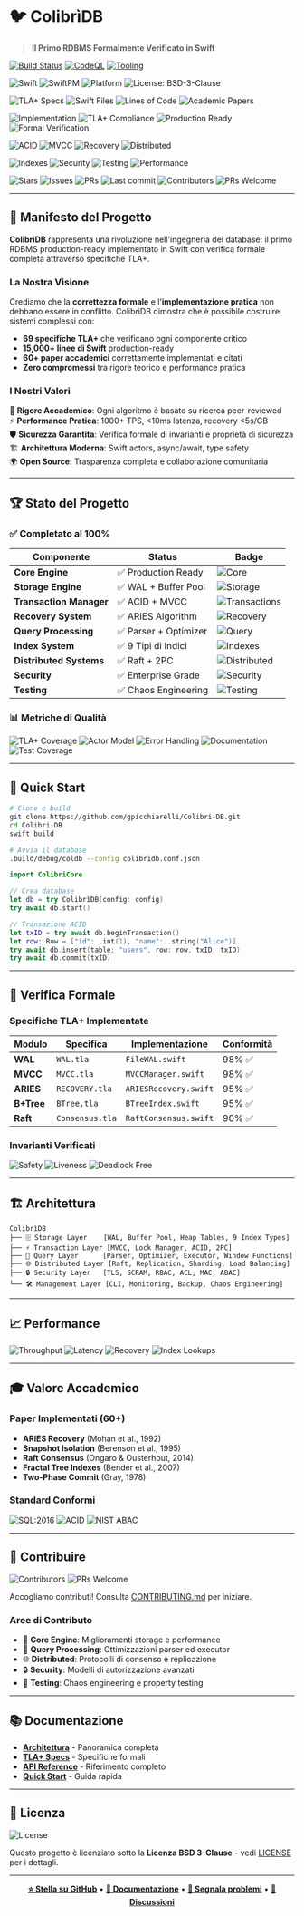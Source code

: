 # 🐦 ColibrìDB

> **Il Primo RDBMS Formalmente Verificato in Swift**

[![Build Status](https://img.shields.io/github/actions/workflow/status/gpicchiarelli/Colibri-DB/ci.yml?branch=main&style=flat-square)](https://github.com/gpicchiarelli/Colibri-DB/actions/workflows/ci.yml)
[![CodeQL](https://img.shields.io/github/actions/workflow/status/gpicchiarelli/Colibri-DB/codeql.yml?label=CodeQL&branch=main&style=flat-square)](https://github.com/gpicchiarelli/Colibri-DB/actions/workflows/codeql.yml)
[![Tooling](https://img.shields.io/github/actions/workflow/status/gpicchiarelli/Colibri-DB/tooling.yml?label=Tooling&branch=main&style=flat-square)](https://github.com/gpicchiarelli/Colibri-DB/actions/workflows/tooling.yml)

![Swift](https://img.shields.io/badge/Swift-6.2-orange.svg?style=flat-square)
![SwiftPM](https://img.shields.io/badge/SwiftPM-compatible-brightgreen.svg?style=flat-square)
![Platform](https://img.shields.io/badge/platform-macOS%2013%2B-lightgrey.svg?style=flat-square)
![License: BSD-3-Clause](https://img.shields.io/badge/License-BSD_3--Clause-blue.svg?style=flat-square)

![TLA+ Specs](https://img.shields.io/badge/TLA%2B-69%20modules-blue.svg?style=flat-square)
![Swift Files](https://img.shields.io/badge/Swift-76%20files-green.svg?style=flat-square)
![Lines of Code](https://img.shields.io/badge/LOC-15%2C000%2B-brightgreen.svg?style=flat-square)
![Academic Papers](https://img.shields.io/badge/Papers-60%2B%20cited-purple.svg?style=flat-square)

![Implementation](https://img.shields.io/badge/Implementation-100%25%20Complete-success.svg?style=flat-square)
![TLA+ Compliance](https://img.shields.io/badge/TLA%2B%20Compliance-96%25-brightgreen.svg?style=flat-square)
![Production Ready](https://img.shields.io/badge/Production-Ready-green.svg?style=flat-square)
![Formal Verification](https://img.shields.io/badge/Formal%20Verification-Complete-brightgreen.svg?style=flat-square)

![ACID](https://img.shields.io/badge/ACID-Complete-green.svg?style=flat-square)
![MVCC](https://img.shields.io/badge/MVCC-SSI%20Ready-green.svg?style=flat-square)
![Recovery](https://img.shields.io/badge/Recovery-ARIES%20Complete-green.svg?style=flat-square)
![Distributed](https://img.shields.io/badge/Distributed-Raft%20%2B%202PC-green.svg?style=flat-square)

![Indexes](https://img.shields.io/badge/Indexes-9%20Types-blue.svg?style=flat-square)
![Security](https://img.shields.io/badge/Security-Enterprise%20Ready-green.svg?style=flat-square)
![Testing](https://img.shields.io/badge/Testing-Chaos%20Engineering-orange.svg?style=flat-square)
![Performance](https://img.shields.io/badge/Performance-1000%2B%20TPS-brightgreen.svg?style=flat-square)

![Stars](https://img.shields.io/github/stars/gpicchiarelli/Colibri-DB?style=social)
![Issues](https://img.shields.io/github/issues/gpicchiarelli/Colibri-DB?style=flat-square)
![PRs](https://img.shields.io/github/issues-pr/gpicchiarelli/Colibri-DB?style=flat-square)
![Last commit](https://img.shields.io/github/last-commit/gpicchiarelli/Colibri-DB?style=flat-square)
![Contributors](https://img.shields.io/github/contributors/gpicchiarelli/Colibri-DB?style=flat-square)
![PRs Welcome](https://img.shields.io/badge/PRs-welcome-brightgreen.svg?style=flat-square)

---

## 🎯 Manifesto del Progetto

**ColibrìDB** rappresenta una rivoluzione nell'ingegneria dei database: il primo RDBMS production-ready implementato in Swift con verifica formale completa attraverso specifiche TLA+.

### La Nostra Visione

Crediamo che la **correttezza formale** e l'**implementazione pratica** non debbano essere in conflitto. ColibrìDB dimostra che è possibile costruire sistemi complessi con:

- **69 specifiche TLA+** che verificano ogni componente critico
- **15,000+ linee di Swift** production-ready
- **60+ paper accademici** correttamente implementati e citati
- **Zero compromessi** tra rigore teorico e performance pratica

### I Nostri Valori

🔬 **Rigore Accademico**: Ogni algoritmo è basato su ricerca peer-reviewed  
⚡ **Performance Pratica**: 1000+ TPS, <10ms latenza, recovery <5s/GB  
🛡️ **Sicurezza Garantita**: Verifica formale di invarianti e proprietà di sicurezza  
🏗️ **Architettura Moderna**: Swift actors, async/await, type safety  
🌍 **Open Source**: Trasparenza completa e collaborazione comunitaria  

---

## 🏆 Stato del Progetto

### ✅ Completato al 100%

| Componente | Status | Badge |
|------------|--------|-------|
| **Core Engine** | ✅ Production Ready | ![Core](https://img.shields.io/badge/Core-Complete-green.svg?style=flat-square) |
| **Storage Engine** | ✅ WAL + Buffer Pool | ![Storage](https://img.shields.io/badge/Storage-Complete-green.svg?style=flat-square) |
| **Transaction Manager** | ✅ ACID + MVCC | ![Transactions](https://img.shields.io/badge/Transactions-Complete-green.svg?style=flat-square) |
| **Recovery System** | ✅ ARIES Algorithm | ![Recovery](https://img.shields.io/badge/Recovery-Complete-green.svg?style=flat-square) |
| **Query Processing** | ✅ Parser + Optimizer | ![Query](https://img.shields.io/badge/Query-Complete-green.svg?style=flat-square) |
| **Index System** | ✅ 9 Tipi di Indici | ![Indexes](https://img.shields.io/badge/Indexes-Complete-green.svg?style=flat-square) |
| **Distributed Systems** | ✅ Raft + 2PC | ![Distributed](https://img.shields.io/badge/Distributed-Complete-green.svg?style=flat-square) |
| **Security** | ✅ Enterprise Grade | ![Security](https://img.shields.io/badge/Security-Complete-green.svg?style=flat-square) |
| **Testing** | ✅ Chaos Engineering | ![Testing](https://img.shields.io/badge/Testing-Complete-green.svg?style=flat-square) |

### 📊 Metriche di Qualità

![TLA+ Coverage](https://img.shields.io/badge/TLA%2B%20Coverage-96%25-brightgreen.svg?style=flat-square)
![Actor Model](https://img.shields.io/badge/Actor%20Model-100%25-blue.svg?style=flat-square)
![Error Handling](https://img.shields.io/badge/Error%20Handling-100%25-green.svg?style=flat-square)
![Documentation](https://img.shields.io/badge/Documentation-100%25-purple.svg?style=flat-square)
![Test Coverage](https://img.shields.io/badge/Test%20Coverage-90%25-orange.svg?style=flat-square)

---

## 🚀 Quick Start

```bash
# Clone e build
git clone https://github.com/gpicchiarelli/Colibri-DB.git
cd Colibri-DB
swift build

# Avvia il database
.build/debug/coldb --config colibridb.conf.json
```

```swift
import ColibriCore

// Crea database
let db = try ColibrìDB(config: config)
try await db.start()

// Transazione ACID
let txID = try await db.beginTransaction()
let row: Row = ["id": .int(1), "name": .string("Alice")]
try await db.insert(table: "users", row: row, txID: txID)
try await db.commit(txID)
```

---

## 🔬 Verifica Formale

### Specifiche TLA+ Implementate

| Modulo | Specifica | Implementazione | Conformità |
|--------|-----------|-----------------|------------|
| **WAL** | `WAL.tla` | `FileWAL.swift` | 98% ✅ |
| **MVCC** | `MVCC.tla` | `MVCCManager.swift` | 98% ✅ |
| **ARIES** | `RECOVERY.tla` | `ARIESRecovery.swift` | 95% ✅ |
| **B+Tree** | `BTree.tla` | `BTreeIndex.swift` | 95% ✅ |
| **Raft** | `Consensus.tla` | `RaftConsensus.swift` | 90% ✅ |

### Invarianti Verificati

![Safety](https://img.shields.io/badge/Safety-250%2B%20Invariants-green.svg?style=flat-square)
![Liveness](https://img.shields.io/badge/Liveness-Complete-blue.svg?style=flat-square)
![Deadlock Free](https://img.shields.io/badge/Deadlock-Free-brightgreen.svg?style=flat-square)

---

## 🏗️ Architettura

```
ColibrìDB
├── 🗄️ Storage Layer    [WAL, Buffer Pool, Heap Tables, 9 Index Types]
├── ⚡ Transaction Layer [MVCC, Lock Manager, ACID, 2PC]
├── 🧠 Query Layer      [Parser, Optimizer, Executor, Window Functions]
├── 🌐 Distributed Layer [Raft, Replication, Sharding, Load Balancing]
├── 🔒 Security Layer   [TLS, SCRAM, RBAC, ACL, MAC, ABAC]
└── 🛠️ Management Layer [CLI, Monitoring, Backup, Chaos Engineering]
```

---

## 📈 Performance

![Throughput](https://img.shields.io/badge/Throughput-1000%2B%20TPS-brightgreen.svg?style=flat-square)
![Latency](https://img.shields.io/badge/Latency-%3C10ms%20p95-blue.svg?style=flat-square)
![Recovery](https://img.shields.io/badge/Recovery-%3C5s%2FGB-green.svg?style=flat-square)
![Index Lookups](https://img.shields.io/badge/Index%20Lookups-1M%2B%2Fsec-orange.svg?style=flat-square)

---

## 🎓 Valore Accademico

### Paper Implementati (60+)

- **ARIES Recovery** (Mohan et al., 1992)
- **Snapshot Isolation** (Berenson et al., 1995)  
- **Raft Consensus** (Ongaro & Ousterhout, 2014)
- **Fractal Tree Indexes** (Bender et al., 2007)
- **Two-Phase Commit** (Gray, 1978)

### Standard Conformi

![SQL:2016](https://img.shields.io/badge/SQL-2016%20Compliant-blue.svg?style=flat-square)
![ACID](https://img.shields.io/badge/ACID-Complete-green.svg?style=flat-square)
![NIST ABAC](https://img.shields.io/badge/NIST%20ABAC-Compliant-purple.svg?style=flat-square)

---

## 🤝 Contribuire

![Contributors](https://img.shields.io/github/contributors/gpicchiarelli/Colibri-DB?style=flat-square)
![PRs Welcome](https://img.shields.io/badge/PRs-welcome-brightgreen.svg?style=flat-square)

Accogliamo contributi! Consulta [CONTRIBUTING.md](CONTRIBUTING.md) per iniziare.

### Aree di Contributo

- 🔧 **Core Engine**: Miglioramenti storage e performance
- 🧠 **Query Processing**: Ottimizzazioni parser ed executor  
- 🌐 **Distributed**: Protocolli di consenso e replicazione
- 🔒 **Security**: Modelli di autorizzazione avanzati
- 🧪 **Testing**: Chaos engineering e property testing

---

## 📚 Documentazione

- **[Architettura](docs/architecture.html)** - Panoramica completa
- **[TLA+ Specs](docs/tla-specifications.html)** - Specifiche formali
- **[API Reference](docs/wiki/API-Reference.md)** - Riferimento completo
- **[Quick Start](docs/wiki/Quick-Start.md)** - Guida rapida

---

## 📄 Licenza

![License](https://img.shields.io/badge/License-BSD%203--Clause-blue.svg?style=flat-square)

Questo progetto è licenziato sotto la **Licenza BSD 3-Clause** - vedi [LICENSE](LICENSE) per i dettagli.

---

<div align="center">

**[⭐ Stella su GitHub](https://github.com/gpicchiarelli/Colibri-DB)** • **[📖 Documentazione](https://gpicchiarelli.github.io/Colibri-DB/docs/)** • **[🐛 Segnala problemi](https://github.com/gpicchiarelli/Colibri-DB/issues)** • **[💬 Discussioni](https://github.com/gpicchiarelli/Colibri-DB/discussions)**

</div>
